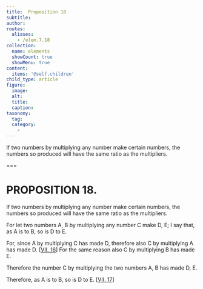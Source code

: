 ```yaml
---
title:  Proposition 18
subtitle: 
author:
routes:
  aliases:
    - /elem.7.18
collection:
  name: elements
  showCount: true
  showMenu: true
content:
  items: '@self.children'
child_type: article
figure:
  image:
  alt:
  title:
  caption:
taxonomy:
  tag:
  category:
    - 
---
```


<p>
       <hi rend="ital">If two numbers by multiplying any number make certain numbers, the numbers so produced will have the same ratio as the multipliers.</hi>
      </p>

===

<h1>PROPOSITION 18.</h1>
<p>
       <span class="ital">If two numbers by multiplying any number make certain numbers, the numbers so produced will have the same ratio as the multipliers.</span>
      </p>

<p>For let two numbers <span class="ital">A</span>, <span class="ital">B</span> by multiplying any number <span class="ital">C</span> make <span class="ital">D</span>, <span class="ital">E</span>; I say that, as <span class="ital">A</span> is to <span class="ital">B</span>, so is <span class="ital">D</span> to <span class="ital">E</span>. 
      </p>

<p>For, since <span class="ital">A</span> by multiplying <span class="ital">C</span> has made <span class="ital">D</span>, therefore also <span class="ital">C</span> by multiplying <span class="ital">A</span> has made <span class="ital">D</span>. [<a href="/elem.7.16">VII. 16</a>] For the same reason also <span class="ital">C</span> by multiplying <span class="ital">B</span> has made <span class="ital">E</span>. </p>

<p>Therefore the number <span class="ital">C</span> by multiplying the two numbers <span class="ital">A</span>, <span class="ital">B</span> has made <span class="ital">D</span>, <span class="ital">E</span>. </p>

<p>Therefore, as <span class="ital">A</span> is to <span class="ital">B</span>, so is <span class="ital">D</span> to <span class="ital">E</span>. [<a href="/elem.7.17">VII. 17</a>]</p>
